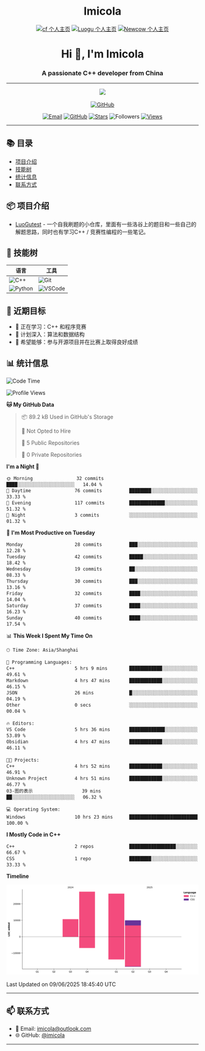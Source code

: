 <h1 align="center">Imicola</h1>

<div align="center">

[![cf 个人主页](https://img.shields.io/badge/codeforces-imicola-yellow)](https://codeforces.com/profile/imicola)
[![Luogu 个人主页](https://img.shields.io/badge/Luogu-imicola-blue)](https://www.luogu.com.cn/user/1422275)
[![Newcow 个人主页](https://img.shields.io/badge/牛客-imicola-blue)](https://ac.nowcoder.com/acm/contest/profile/693475085)

</div>
<div align="center">
  
# Hi 👋, I'm Imicola

### A passionate C++ developer from China

---

<p align="center">
  <img src="https://readme-typing-svg.herokuapp.com/?lines=Learning+C%2B%2B+and+Competitive+Programming;First-year+Software+Engineering+Student&font=Fira%20Code&center=true&width=480&height=50">
</p>

<a href="https://github.com/imicola">
    <img src="https://img.shields.io/badge/GitHub-imicola-brightgreen" alt="GitHub"/>
</a>

<div align="center">

[![Email](https://img.shields.io/badge/-Email-c14438?style=flat&logo=Gmail&logoColor=white)](mailto:imicola@outlook.com)
[![GitHub](https://img.shields.io/badge/GitHub-imicola-brightgreen)](https://github.com/imicola)
[![Stars](https://img.shields.io/github/stars/imicola?color=fefb7b&logo=Github)](https://github.com/imicola)
![Followers](https://img.shields.io/github/followers/imicola?color=blue&logo=Github)
[![Views](https://komarev.com/ghpvc/?username=imicola&color=blue&style=flat)](https://github.com/imicola)

</div>

---

</div>

## 📚 目录
- [项目介绍](#项目介绍)
- [技能树](#技能树)
- [统计信息](#统计信息)
- [联系方式](#联系方式)

## 📦 项目介绍
- [LuoGutest](https://github.com/imicola/LuoGutest) - 一个自我刷题的小仓库，里面有一些洛谷上的题目和一些自己的解题思路，同时也有学习C++ / 竞赛性编程的一些笔记。

## 🚀 技能树
| 语言  | 工具 |
|-------|------|
| ![C++](https://img.shields.io/badge/-C++-00599C?style=flat&logo=c%2B%2B&logoColor=white) | ![Git](https://img.shields.io/badge/-Git-F05032?style=flat&logo=git&logoColor=white) |
| ![Python](https://img.shields.io/badge/-Python-3776AB?style=flat&logo=python&logoColor=white) | ![VSCode](https://img.shields.io/badge/-VSCode-007ACC?style=flat&logo=visual-studio-code&logoColor=white) |


## 🎯 近期目标

- 🔭 正在学习：C++ 和程序竞赛
- 🌱 计划深入：算法和数据结构
- 👯 希望能够：参与开源项目并在比赛上取得良好成绩

## 📊 统计信息
<!--START_SECTION:waka-->
![Code Time](http://img.shields.io/badge/Code%20Time-508%20hrs%204%20mins-blue)

![Profile Views](http://img.shields.io/badge/Profile%20Views-33-blue)

**🐱 My GitHub Data** 

> 📦 89.2 kB Used in GitHub's Storage 
 > 
> 🚫 Not Opted to Hire
 > 
> 📜 5 Public Repositories 
 > 
> 🔑 0 Private Repositories 
 > 
**I'm a Night 🦉** 

```text
🌞 Morning                32 commits          ████░░░░░░░░░░░░░░░░░░░░░   14.04 % 
🌆 Daytime                76 commits          ████████░░░░░░░░░░░░░░░░░   33.33 % 
🌃 Evening                117 commits         █████████████░░░░░░░░░░░░   51.32 % 
🌙 Night                  3 commits           ░░░░░░░░░░░░░░░░░░░░░░░░░   01.32 % 
```
📅 **I'm Most Productive on Tuesday** 

```text
Monday                   28 commits          ███░░░░░░░░░░░░░░░░░░░░░░   12.28 % 
Tuesday                  42 commits          █████░░░░░░░░░░░░░░░░░░░░   18.42 % 
Wednesday                19 commits          ██░░░░░░░░░░░░░░░░░░░░░░░   08.33 % 
Thursday                 30 commits          ███░░░░░░░░░░░░░░░░░░░░░░   13.16 % 
Friday                   32 commits          ████░░░░░░░░░░░░░░░░░░░░░   14.04 % 
Saturday                 37 commits          ████░░░░░░░░░░░░░░░░░░░░░   16.23 % 
Sunday                   40 commits          ████░░░░░░░░░░░░░░░░░░░░░   17.54 % 
```


📊 **This Week I Spent My Time On** 

```text
🕑︎ Time Zone: Asia/Shanghai

💬 Programming Languages: 
C++                      5 hrs 9 mins        ████████████░░░░░░░░░░░░░   49.61 % 
Markdown                 4 hrs 47 mins       ████████████░░░░░░░░░░░░░   46.15 % 
JSON                     26 mins             █░░░░░░░░░░░░░░░░░░░░░░░░   04.19 % 
Other                    0 secs              ░░░░░░░░░░░░░░░░░░░░░░░░░   00.04 % 

🔥 Editors: 
VS Code                  5 hrs 36 mins       █████████████░░░░░░░░░░░░   53.89 % 
Obsidian                 4 hrs 47 mins       ████████████░░░░░░░░░░░░░   46.11 % 

🐱‍💻 Projects: 
C++                      4 hrs 52 mins       ████████████░░░░░░░░░░░░░   46.91 % 
Unknown Project          4 hrs 51 mins       ████████████░░░░░░░░░░░░░   46.77 % 
03-图的表示                  39 mins             ██░░░░░░░░░░░░░░░░░░░░░░░   06.32 % 

💻 Operating System: 
Windows                  10 hrs 23 mins      █████████████████████████   100.00 % 
```

**I Mostly Code in C++** 

```text
C++                      2 repos             █████████████████░░░░░░░░   66.67 % 
CSS                      1 repo              ████████░░░░░░░░░░░░░░░░░   33.33 % 
```



**Timeline**

![Lines of Code chart](https://raw.githubusercontent.com/imicola/imicola/main/assets/bar_graph.png)


 Last Updated on 09/06/2025 18:45:40 UTC
<!--END_SECTION:waka-->

---

## 📫 联系方式

- 📧 Email: imicola@outlook.com
- 🌐 GitHub: [@imicola](https://github.com/imicola)

---